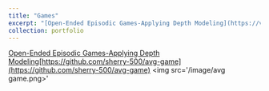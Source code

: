 ```yaml
---
title: "Games"
excerpt: "[Open-Ended Episodic Games-Applying Depth Modeling](https://vimeo.com/884156000)<br>[https://github.com/sherry-500/avg-game](https://github.com/sherry-500/avg-game)<br><img src='/image/avggame.png'>"
collection: portfolio
---
```

[Open-Ended Episodic Games-Applying Depth Modeling](https://vimeo.com/884156000)[https://github.com/sherry-500/avg-game](https://github.com/sherry-500/avg-game)
<img src='/image/avg game.png>'